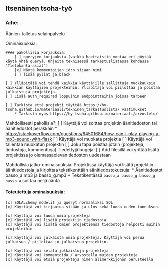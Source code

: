 ## Itsenäinen tsoha-työ

### Aihe:

Äänien-talletus selainpalvelu

Ominaisuuksia:

	#### pakollisia korjauksia:
		[ ] queryjen korjauksia (vaikka haettaisiin montaa eri pöytää käytä yhtä queryä. Ohjeita teknisessä tarkastuslistassa kohdassa "Tietokanta-asiat")
		[x] Näytä kommentoijan id:n sijaan nimi
		[ ] lisää pylint ja black

	[ ] Ylläpitäjä voi tehdä kaikkia käyttäjille sallittuja muokkauksia kaikkian käyttäjien projekteihin. Ylläpitäjä voi piilottaa ja poistaa julkaistuja projekteja.
	[ ] Lisää auth_required loppuihin endpointteihin joissa tarpeen

	[ ] Tarkista että projekti täyttää https://hy-tsoha.github.io/materiaali/tekninen_tarkastuslista/ vaatimukset
		* Tarkista myös https://hy-tsoha.github.io/materiaali/arvostelu/



Mahdollisesti pakollisia?:
	[ ] Käyttäjä voi soittaa projektin äänitiedoston tai äänitiedostot peräkkäin
		* https://stackoverflow.com/questions/64501684/how-can-i-play-playing-a-mp3-sound-with-flask
	[ ] Käyttäjä voi muokata projektia
	[ ] Käyttäjä voi tallentaa muokatun projektin
	[ ] Joku tapa poistaa jotain (projekteja, tiedostoja, kommentteja)
Tiedettyjä bugeja:
	[ ] Add filesillä voi yrittää lisätä projektissa jo olemassaolevan tiedoston uudestaan


Mahdollisia jatko-ominaisuuksia:
	Projektissa käyttäjä voi lisätä projektiin äänitiedostoja ja kirjoittaa tekstikenttään äänitiedostokutsuja:
		* Äänitiedostot basso_a.mp3 ja basso_g.mp3
		* Tekstikentässä `basso_a basso_g basso_g basso_a` soittaa neljä ääntä

#### Toteutettuja ominaisuuksia:
	[x] SQLALchemy modelit ja queryt normaaliksi SQL
	[x] Käyttäjä voi kirjautua sisään ja ulos sekä luoda uuden tunnuksen.
	
	[x] Käyttäjä voi luoda omia projekteja
	[x] Käyttäjä voi lisätä projektiin tiedostoja
	[x] Käyttäjä voi lisätä omien projektiensa tiedostoja helposti muihin projekteihin
	
	[x] Käyttäjä voi julkaista omia projekteja. Käyttäjä voi perua julkaisun / piilottaa jo julkaistun projektin.

	[x] Käyttäjä voi selata julkaistuja projekteja
	[x] Käyttäjä voi kommentoida / arvostella muiden projekteja
	[x] Käyttäjä voi etsiä projekteja nimen alimerkkijonon perusteella


